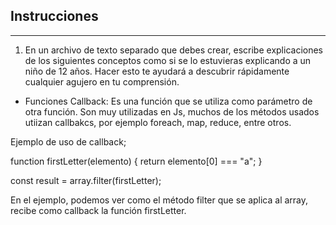 ## Instrucciones

---

1. En un archivo de texto separado que debes crear, escribe explicaciones de los siguientes conceptos como si se lo estuvieras explicando a un niño de 12 años. Hacer esto te ayudará a descubrir rápidamente cualquier agujero en tu comprensión.

- Funciones Callback: Es una función que se utiliza como parámetro de otra función. Son muy utilizadas en Js, muchos de los métodos usados utiizan callbakcs, por ejemplo foreach, map, reduce, entre otros.

Ejemplo de uso de callback;

function firstLetter(elemento) {
return elemento[0] === "a";
}

const result = array.filter(firstLetter);

En el ejemplo, podemos ver como el método filter que se aplica al array, recibe como callback la función firstLetter.
